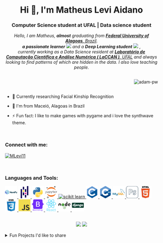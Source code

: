 <h1 align="center">Hi 👋, I'm Matheus Levi Aidano</h1>
<h3 align="center">Computer Science student at UFAL | Data science student</h3>


<p align="center">
  <em>
    Hello, I am Matheus, <b>almost</b> graduating from <a href="https://ufal.br/"> <b>Federal University of Alagoas</b>, Brazil</a>. <br>
    <b>a passionate learner</b> <img src="https://github.com/TheDudeThatCode/TheDudeThatCode/blob/master/Assets/Developer.gif" width="30px"> and a <b>Deep Learning student</b>&nbsp;<img src="https://github.com/TheDudeThatCode/TheDudeThatCode/blob/master/Assets/Designer.gif" width="36px">&nbsp,<br>currently working as a Data Science resident at <a href="laccan.ufal.br"> <b>Laboratório de Computação Científica e Análise Numérica ( LaCCAN )</b>, UFAL</a> and always looking to find patterns of which are hidden in the data. I also love teaching people.
  </em> 
  <br>
  <br>
</p>

<p><img align="right" src="https://github.com/Adam-pw/Adam-pw/blob/main/animation_500_kxa883sd.gif" alt="adam-pw" /></p>

<br><br>
- 🌱 Currently researching Facial Kinship Recognition

- 🏪 I'm from Maceió, Alagoas in Brazil

- ⚡ Fun fact: I like to make games with pygame and i love the synthwave theme.

<br>

<h3 align="left">Connect with me:</h3>
<p align="left">
  <a href="https://twitter.com/PNGLevi" target="blank">
    <img align="center"src="https://raw.githubusercontent.com/rahuldkjain/github-profile-readme-generator/master/src/images/icons/Social/twitter.svg" alt="MLevi11" height="30" width="40" />
  </a>
</p>

<br>

<h3 align="left">Languages and Tools:</h3>
<p align="left">
  <!--Data Science-->
  <a href="https://numpy.org/" target="_blank" rel="noreferrer"> 
    <img src="https://raw.githubusercontent.com/devicons/devicon/master/icons/numpy/numpy-original-wordmark.svg" alt="Numpy" width="40" height="40" />
  </a>

  <a href="https://pandas.pydata.org/" target="_blank" rel="noreferrer">
    <img src="https://raw.githubusercontent.com/devicons/devicon/2ae2a900d2f041da66e950e4d48052658d850630/icons/pandas/pandas-original.svg" alt="pandas" width="40" height="40" />
  </a>

  <a href="https://www.python.org" target="_blank" rel="noreferrer"> 
    <img src="https://raw.githubusercontent.com/devicons/devicon/master/icons/python/python-original.svg" alt="python" width="40" height="40" /> 
  </a>

  <a href="https://jupyter.org/" target="_blank" rel="noreferrer"> 
    <img src="https://raw.githubusercontent.com/devicons/devicon/master/icons/jupyter/jupyter-original-wordmark.svg" alt="jupyter notebook" width="40" height="40" /> 
  </a>

  <a href="https://scikit-learn.org/" target="_blank" rel="noreferrer"> 
    <img src="https://raw.githubusercontent.com/rahuldkjain/github-profile-readme-generator/master/src/images/icons/AIML/scikit.svg" alt="scikit learn" width="40" height="40" /> 
  </a>

  <a href="https://www.cprogramming.com/" target="_blank" rel="noreferrer"> 
    <img src="https://raw.githubusercontent.com/devicons/devicon/master/icons/c/c-original.svg" alt="c" width="40" height="40" />
  </a>
  
  <a href="https://www.w3schools.com/cpp/" target="_blank" rel="noreferrer">
    <img src="https://raw.githubusercontent.com/devicons/devicon/master/icons/cplusplus/cplusplus-original.svg" alt="cplusplus" width="40" height="40" /> 
  </a> 
  
  <a href="https://www.mysql.com/" target="_blank" rel="noreferrer"> 
    <img src="https://raw.githubusercontent.com/devicons/devicon/master/icons/mysql/mysql-original-wordmark.svg" alt="mysql" width="40" height="40" />
  </a>
  
  <a href="https://www.photoshop.com/en" target="_blank" rel="noreferrer"> 
    <img src="https://raw.githubusercontent.com/devicons/devicon/master/icons/photoshop/photoshop-line.svg" alt="photoshop" width="40" height="40" /> 
  </a> 
  
  
  <!--Ferramentas web-->
  <a href="https://www.w3.org/html/" target="_blank" rel="noreferrer"> 
    <img src="https://raw.githubusercontent.com/devicons/devicon/master/icons/html5/html5-original-wordmark.svg" alt="html5" width="40" height="40" /> 
  </a>
  
  <a href="https://www.w3schools.com/css/" target="_blank" rel="noreferrer"> 
    <img src="https://raw.githubusercontent.com/devicons/devicon/master/icons/css3/css3-original-wordmark.svg" alt="css3" width="40" height="40" /> 
  </a>
  
  <a href="https://developer.mozilla.org/en-US/docs/Web/JavaScript" target="_blank" rel="noreferrer"> 
    <img src="https://raw.githubusercontent.com/devicons/devicon/master/icons/javascript/javascript-original.svg" alt="javascript" width="40" height="40" /> 
  </a> 

  <a href="https://getbootstrap.com" target="_blank" rel="noreferrer">
    <img src="https://raw.githubusercontent.com/devicons/devicon/master/icons/bootstrap/bootstrap-plain-wordmark.svg" alt="bootstrap" width="40" height="40" /> 
  </a>
  
  <a href="https://reactjs.org/" target="_blank" rel="noreferrer"> 
    <img src="https://raw.githubusercontent.com/devicons/devicon/master/icons/react/react-original-wordmark.svg" alt="react" width="40" height="40" /> 
  </a>

  <a href="https://nodejs.org" target="_blank" rel="noreferrer"> 
    <img src="https://raw.githubusercontent.com/devicons/devicon/master/icons/nodejs/nodejs-original-wordmark.svg" alt="nodejs" width="40" height="40" />
  </a>

  <a href="https://www.djangoproject.com/" target="_blank" rel="noreferrer"> 
    <img src="https://raw.githubusercontent.com/devicons/devicon/master/icons/django/django-original.svg" alt="django" width="40" height="40" /> 
  </a>

</p>

<br>

<div align="center">
  <img height="180em" src="https://github-readme-stats.vercel.app/api?username=matheuslevi11&theme=synthwave&show_icons=true"/>
  <img height="180em" src="https://github-readme-stats.vercel.app/api/top-langs/?username=matheuslevi11&layout=compact&langs_count=6&theme=synthwave"/>
</div>

<br />
<details>
  <summary>
    Fun Projects I'd like to share
  </summary>

  <br />

  [![ReadMe Card](https://github-readme-stats.vercel.app/api/pin/?username=matheuslevi11&repo=Batalha-Naval-Online&theme=synthwave)](https://github.com/matheuslevi11/Batalha-Naval-Online)
  [![ReadMe Card](https://github-readme-stats.vercel.app/api/pin/?username=matheuslevi11&repo=CityTraffic&theme=synthwave)](https://github.com/matheuslevi11/CityTraffic)
  [![ReadMe Card](https://github-readme-stats.vercel.app/api/pin/?username=matheuslevi11&repo=RSACrypto&theme=synthwave)](https://github.com/matheuslevi11/RSACrypto)
  [![ReadMe Card](https://github-readme-stats.vercel.app/api/pin/?username=GiulianaCDA&repo=Algoritmos-Grafos&theme=synthwave)](https://github.com/GiulianaCDA/Algoritmos-Grafos)
</details>
